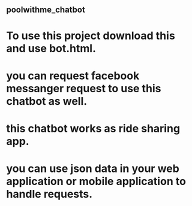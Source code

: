 ## poolwithme_chatbot

# To use this project download this and use bot.html.
# you can request facebook messanger request to use this chatbot as well.
# this chatbot works as ride sharing app.
# you can use json data in your web application or mobile application to handle requests.
